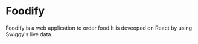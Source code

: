 # Foodify
Foodify is a web application to order food.It is deveoped on React by using Swiggy's live data.

